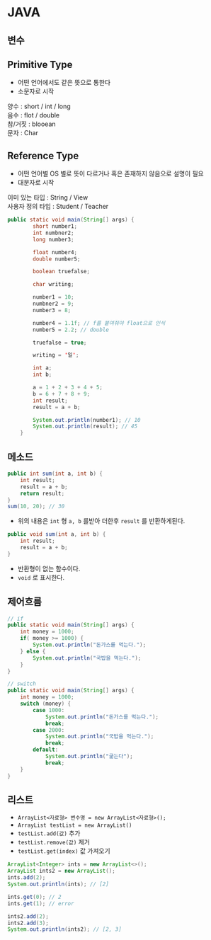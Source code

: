 JAVA
===

## 변수

Primitive Type
---
- 어떤 언어에서도 같은 뜻으로 통한다
- 소문자로 시작

양수 : short / int / long  
음수 : flot / double  
참/거짓 : blooean  
문자 : Char

Reference Type
---
- 어떤 언어별 OS 별로 뜻이 다르거나 혹은 존재하지 않음으로 설명이 필요
- 대문자로 시작

이미 있는 타입 : String / View  
사용자 정의 타입 : Student / Teacher

```java
public static void main(String[] args) {
        short number1;
        int numbner2;
        long number3;

        float number4;
        double number5;

        boolean truefalse;

        char writing;

        number1 = 10;
        numbner2 = 9;
        number3 = 8;

        number4 = 1.1f; // f를 붙여줘야 float으로 인식
        number5 = 2.2; // double

        truefalse = true;

        writing = '일';

        int a;
        int b;

        a = 1 + 2 + 3 + 4 + 5;
        b = 6 + 7 + 8 + 9;
        int result;
        result = a + b;

        System.out.println(number1); // 10
        System.out.println(result); // 45
    }
```

## 메소드

```java
public int sum(int a, int b) {
    int result;
    result = a + b;
    return result;
}
sum(10, 20); // 30
```
- 위의 내용은 `int` 형 `a, b` 를받아 더한후 `result` 를 반환하게된다.

```java
public void sum(int a, int b) {
    int result;
    result = a + b;
}
````
- 반환형이 없는 함수이다.
- `void` 로 표시한다.


## 제어흐름

```java
// if
public static void main(String[] args) {
    int money = 1000;
    if( money >= 1000) {
        System.out.println("돈가스를 먹는다.");
    } else {
        System.out.println("국밥을 먹는다.");
    }
}

// switch
public static void main(String[] args) {
    int money = 1000;
    switch (money) {
        case 1000:
            System.out.println("돈가스를 먹는다.");
            break;
        case 2000:
            System.out.println("국밥을 먹는다.");
            break;
        default:
            System.out.println("굶는다");
            break;
    }
}
```

## 리스트

- `ArrayList<자료형> 변수명 = new ArrayList<자료형>();`
- `ArrayList testList = new ArrayList()`
- `testList.add(값)` 추가
- `testList.remove(값)` 제거
- `testList.get(index)` 값 가져오기

```java
ArrayList<Integer> ints = new ArrayList<>();
ArrayList ints2 = new ArrayList();
ints.add(2);
System.out.println(ints); // [2]

ints.get(0); // 2
ints.get(1); // error

ints2.add(2);
ints2.add(3);
System.out.println(ints2); // [2, 3]
```


